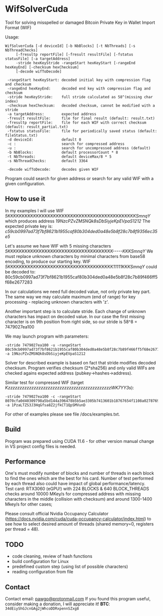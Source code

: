 # WifSolverCuda
Tool for solving misspelled or damaged Bitcoin Private Key in Wallet Import Format (WIF)

Usage:

    WifSolverCuda [-d deviceId] [-b NbBlocks] [-t NbThreads] [-s NbThreadChecks]
         [-fresultp reportFile] [-fresult resultFile] [-fstatus statusFile] [-a targetAddress]
         -stride hexKeyStride -rangeStart hexKeyStart [-rangeEnd hexKeyEnd] [-checksum hexChecksum] 
         [-decode wifToDecode]

     -rangeStart hexKeyStart: decoded initial key with compression flag and checksum
     -rangeEnd hexKeyEnd:     decoded end key with compression flag and checksum
     -stride hexKeyStride:    full stride calculated as 58^(missing char index)
	 -checksum hexChecksum:   decoded checksum, cannot be modified with a stride
	 -a targetAddress:        expected address
     -fresult resultFile:     file for final result (default: result.txt)
     -fresultp reportFile:    file for each WIF with correct checksum (default: result_partial.txt)
     -fstatus statusFile:     file for periodically saved status (default: fileStatus.txt)
	 -d deviceId:             default 0
     -c :                     search for compressed address
     -u :                     search for uncompressed address (default)     
     -b NbBlocks:             default processorCount * 8
     -t NbThreads:            default deviceMax/8 * 5
     -s NbThreadChecks:       default 3364

     -decode wifToDecode:     decodes given WIF
     

Program could search for given address or search for any valid WIF with a given configuration. 
 
How to use it
-------------

In my examples I will use WIF _5KKKKKKKKKKKKKKKKKKKKKKKKKKKKKKKKKKKKKKKKKKKKKSmnqY_
which produces address _19NzcPZvZMSNQk8sDbSiyjeKpEVpaS1212_
The expected private key is: _c59cb0997ad73f7bf8621b1955caf80b304ded0a48e5b8f28c7b8f9356ec35e5_
    
Let's assume we have WIF with 5 missing characters _5KKKKKKKKKKKKKKKKKKKKKKKKKKKKKKKKKKKKK-----KKKSmnqY_
We must replace unknown characters by minimal characters from base58 encoding, to produce our starting key.
WIF _5KKKKKKKKKKKKKKKKKKKKKKKKKKKKKKKKKKKKK11111KKKSmnqY_ could be decoded to:
80c59cb0997ad73f7bf8621b1955caf80b304ded0a48e5b8f28c7b89f466ff5f68e2677283

In our calculations we need full decoded value, not only private key part.
The same way we may calculate maximum (end of range) for key processing - replacing unknown characters with 'z'.

Another important step is to calculate stride. Each change of unknown characters has impact on decoded value.
In our case the first missing character is on 9th position from right side, so our stride is
58^8 = 7479027ea100

We may launch program with parameters:

    -stride 7479027ea100 -u -rangeStart 80c59cb0997ad73f7bf8621b1955caf80b304ded0a48e5b8f28c7b89f466ff5f68e2677283  -a 19NzcPZvZMSNQk8sDbSiyjeKpEVpaS1212

Solver for described example is based on fact that stride modifies decoded checksum. Program verifies checksum (2*sha256) and only valid WIFs are checked agains expected address (pubkey->hashes->address).
    
Similar test for compressed WIF (target _KzzzzzzzzzzzzzzzzzzzzzzzzzzzzzzzzzzzzzzzzzzzzWK7YY3s_):

    -stride 7479027ea100 -c -rangeStart 8070cfa0d40309798a5bd144a396478b5b5ae3305b7413601b18767654f1108a02787692623a  -a 1PzaLTZS3J3HqGfsa8Z2jfkCT1QpSMVunD
   
For other of examples please see file /docs/examples.txt. 

        
Build
-----
Program was prepared using CUDA 11.6 - for other version manual change in VS project config files is needed.

Performance
-----------
One's must modify number of blocks and number of threads in each block to find the ones which are the best for his card. Number of test performed by each thread also could have impact of global performance/latency.  
Test card: RTX3060 (eGPU!) with 224 BLOCKS & 640 BLOCK_THREADS checks around 10000 MKey/s for compressed address with missing characters in the middle (collision with checksum) and around 1300-1400 Mkey/s for other cases;

Please consult official Nvidia Occupancy Calculator (https://docs.nvidia.com/cuda/cuda-occupancy-calculator/index.html) to see how to select desired amount of threads (shared memory=0, registers per thread = 48).
       
TODO
----
* code cleaning, review of hash functions
* build configuration for Linux
* predefined custom step (using list of possible characters)
* reading configuration from file

Contact
-------
Contact email: pawgo@protonmail.com
If you found this program useful, consider making a donation, I will appreciate it! 
**BTC**: `34dEiyShGJcnGAg2jWhcoDDRxpennSZxg8`
